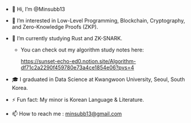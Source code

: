 - 👋 Hi, I’m @Minsubb13
- 👀 I’m interested in Low-Level Programming, Blockchain, Cryptography, and Zero-Knowledge Proofs (ZKP).
- 🌱 I’m currently studying Rust and ZK-SNARK.
  
  - You can check out my algorithm study notes here:

    https://sunset-echo-ed0.notion.site/Algorithm-df71c2a2290f459780e73a4ce1854e06?pvs=4
  
- 🎓 I graduated in Data Science at Kwangwoon University, Seoul, South Korea.
- ⚡ Fun fact: My minor is Korean Language & Literature.
- 📫 How to reach me : minsubb13@gmail.com


<!---
Minsubb13/Minsubb13 is a ✨ special ✨ repository because its `README.md` (this file) appears on your GitHub profile.
You can click the Preview link to take a look at your changes.
--->
